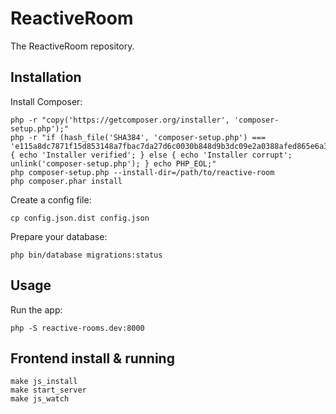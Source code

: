 # ReactiveRoom

The ReactiveRoom repository.

## Installation

Install Composer:

```
php -r "copy('https://getcomposer.org/installer', 'composer-setup.php');"
php -r "if (hash_file('SHA384', 'composer-setup.php') === 'e115a8dc7871f15d853148a7fbac7da27d6c0030b848d9b3dc09e2a0388afed865e6a3d6b3c0fad45c48e2b5fc1196ae') { echo 'Installer verified'; } else { echo 'Installer corrupt'; unlink('composer-setup.php'); } echo PHP_EOL;"
php composer-setup.php --install-dir=/path/to/reactive-room
php composer.phar install
```

Create a config file:

```
cp config.json.dist config.json
```

Prepare your database:

```
php bin/database migrations:status
```

## Usage

Run the app:

```
php -S reactive-rooms.dev:8000
```

## Frontend install & running

```
make js_install
make start_server
make js_watch
```

